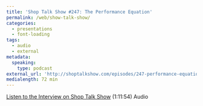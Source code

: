 ```yaml
---
title: 'Shop Talk Show #247: The Performance Equation'
permalink: /web/show-talk-show/
categories:
  - presentations
  - font-loading
tags:
  - audio
  - external
metadata:
  speaking:
    type: podcast
external_url: 'http://shoptalkshow.com/episodes/247-performance-equation/'
medialength: 72 min
---
```


[Listen to the Interview on Shop Talk Show](http://shoptalkshow.com/episodes/247-performance-equation/) (1:11:54) <span class="tag audio">Audio</span>



